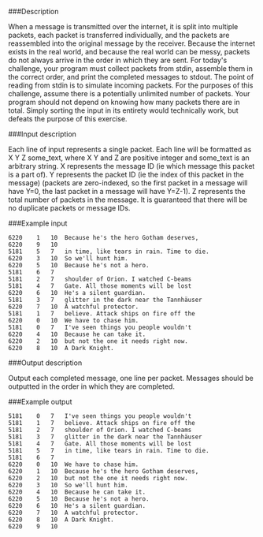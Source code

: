 ###Description

When a message is transmitted over the internet, it is split into multiple packets, each packet is transferred individually, and the packets are reassembled into the original message by the receiver. Because the internet exists in the real world, and because the real world can be messy, packets do not always arrive in the order in which they are sent. For today's challenge, your program must collect packets from stdin, assemble them in the correct order, and print the completed messages to stdout.
The point of reading from stdin is to simulate incoming packets. For the purposes of this challenge, assume there is a potentially unlimited number of packets. Your program should not depend on knowing how many packets there are in total. Simply sorting the input in its entirety would technically work, but defeats the purpose of this exercise.

###Input description

Each line of input represents a single packet. Each line will be formatted as X Y Z some_text, where X Y and Z are positive integer and some_text is an arbitrary string. X represents the message ID (ie which message this packet is a part of). Y represents the packet ID (ie the index of this packet in the message) (packets are zero-indexed, so the first packet in a message will have Y=0, the last packet in a message will have Y=Z-1). Z represents the total number of packets in the message. It is guaranteed that there will be no duplicate packets or message IDs.

###Example input
````
6220    1   10  Because he's the hero Gotham deserves, 
6220    9   10   
5181    5   7   in time, like tears in rain. Time to die.
6220    3   10  So we'll hunt him. 
6220    5   10  Because he's not a hero. 
5181    6   7    
5181    2   7   shoulder of Orion. I watched C-beams 
5181    4   7   Gate. All those moments will be lost 
6220    6   10  He's a silent guardian. 
5181    3   7   glitter in the dark near the Tannhäuser 
6220    7   10  A watchful protector. 
5181    1   7   believe. Attack ships on fire off the 
6220    0   10  We have to chase him. 
5181    0   7   I've seen things you people wouldn't 
6220    4   10  Because he can take it. 
6220    2   10  but not the one it needs right now. 
6220    8   10  A Dark Knight. 
````

###Output description

Output each completed message, one line per packet. Messages should be outputted in the order in which they are completed.

###Example output
````
5181    0   7   I've seen things you people wouldn't 
5181    1   7   believe. Attack ships on fire off the 
5181    2   7   shoulder of Orion. I watched C-beams 
5181    3   7   glitter in the dark near the Tannhäuser 
5181    4   7   Gate. All those moments will be lost 
5181    5   7   in time, like tears in rain. Time to die.
5181    6   7    
6220    0   10  We have to chase him. 
6220    1   10  Because he's the hero Gotham deserves, 
6220    2   10  but not the one it needs right now. 
6220    3   10  So we'll hunt him. 
6220    4   10  Because he can take it. 
6220    5   10  Because he's not a hero. 
6220    6   10  He's a silent guardian. 
6220    7   10  A watchful protector. 
6220    8   10  A Dark Knight. 
6220    9   10   
````